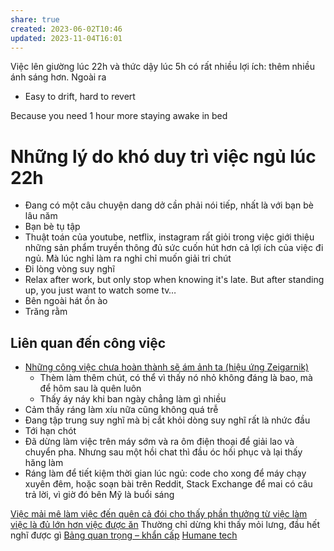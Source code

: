 ```yaml
---
share: true
created: 2023-06-02T10:46
updated: 2023-11-04T16:01
---
```

Việc lên giường lúc 22h và thức dậy lúc 5h có rất nhiều lợi ích: thêm nhiều ánh sáng hơn. Ngoài ra 
- Easy to drift, hard to revert

Because you need 1 hour more staying awake in bed

# Những lý do khó duy trì việc ngủ lúc 22h
- Đang có một câu chuyện dang dở cần phải nói tiếp, nhất là với bạn bè lâu năm
- Bạn bè tụ tập
- Thuật toán của youtube, netflix, instagram rất giỏi trong việc giới thiệu những sản phẩm truyền thông đủ sức cuốn hút hơn cả lợi ích của việc đi ngủ. Mà lúc nghỉ làm ra nghỉ chỉ muốn giải tri chút
- Đi lòng vòng suy nghĩ
- Relax after work, but only stop when knowing it's late. But after standing up, you just want to watch some tv…
- Bên ngoài hát ồn ào
- Trăng rằm

## Liên quan đến công việc
- [Những công việc chưa hoàn thành sẽ ám ảnh ta (hiệu ứng Zeigarnik)](../Kinh%20t%E1%BA%BF%20h%E1%BB%8Dc%20v%C3%A0%20ch%E1%BB%A7%20ngh%C4%A9a%20t%C3%A2n%20t%E1%BB%B1%20do.%20T%C3%A2m%20l%C3%BD%20h%E1%BB%8Dc%20qu%E1%BA%A3n%20l%C3%BD%20v%C3%A0%20lao%20%C4%91%E1%BB%99ng/T%C3%A2m%20l%C3%BD%20h%E1%BB%8Dc%20qu%E1%BA%A3n%20l%C3%BD%20v%C3%A0%20lao%20%C4%91%E1%BB%99ng/Nh%E1%BB%AFng%20c%C3%B4ng%20vi%E1%BB%87c%20ch%C6%B0a%20ho%C3%A0n%20th%C3%A0nh%20s%E1%BA%BD%20%C3%A1m%20%E1%BA%A3nh%20ta%20(hi%E1%BB%87u%20%E1%BB%A9ng%20Zeigarnik).md)
	- Thèm làm thêm chút, có thể vì thấy nó nhỏ không đáng là bao, mà để hôm sau là quên luôn
	- Thấy áy náy khi ban ngày chẳng làm gì nhiều
- Cảm thấy ráng làm xíu nữa cũng không quá trễ
- Đang tập trung suy nghĩ mà bị cắt khỏi dòng suy nghĩ rất là nhức đầu
- Tới hạn chót 
- Đã dừng làm việc trên máy sớm và ra ôm điện thoại để giải lao và chuyển pha. Nhưng sau một hồi chat thì đầu óc hồi phục và lại thấy hăng làm
- Ráng làm để tiết kiệm thời gian lúc ngủ: code cho xong để máy chạy xuyên đêm, hoặc soạn bài trên Reddit, Stack Exchange để mai có câu trả lời, vì giờ đó bên Mỹ là buổi sáng

[Việc mải mê làm việc đến quên cả đói cho thấy phần thưởng từ việc làm việc là đủ lớn hơn việc được ăn](../Kinh%20t%E1%BA%BF%20h%E1%BB%8Dc%20v%C3%A0%20ch%E1%BB%A7%20ngh%C4%A9a%20t%C3%A2n%20t%E1%BB%B1%20do.%20T%C3%A2m%20l%C3%BD%20h%E1%BB%8Dc%20qu%E1%BA%A3n%20l%C3%BD%20v%C3%A0%20lao%20%C4%91%E1%BB%99ng/T%C3%A2m%20l%C3%BD%20h%E1%BB%8Dc%20qu%E1%BA%A3n%20l%C3%BD%20v%C3%A0%20lao%20%C4%91%E1%BB%99ng/K%E1%BB%B9%20n%C4%83ng,%20%C4%91%E1%BB%99ng%20l%E1%BB%B1c/Vi%E1%BB%87c%20m%E1%BA%A3i%20m%C3%AA%20l%C3%A0m%20vi%E1%BB%87c%20%C4%91%E1%BA%BFn%20qu%C3%AAn%20c%E1%BA%A3%20%C4%91%C3%B3i%20cho%20th%E1%BA%A5y%20ph%E1%BA%A7n%20th%C6%B0%E1%BB%9Fng%20t%E1%BB%AB%20vi%E1%BB%87c%20l%C3%A0m%20vi%E1%BB%87c%20l%C3%A0%20%C4%91%E1%BB%A7%20l%E1%BB%9Bn%20h%C6%A1n%20vi%E1%BB%87c%20%C4%91%C6%B0%E1%BB%A3c%20%C4%83n.md)
Thường chỉ dừng khi thấy mỏi lưng, đầu hết nghĩ được gì
[Bảng quan trọng – khẩn cấp](../Qu%E1%BA%A3n%20l%C3%BD%20d%E1%BB%B1%20%C3%A1n,%20ph%C3%A1t%20tri%E1%BB%83n%20s%E1%BA%A3n%20ph%E1%BA%A9m,%20x%C3%A2y%20d%E1%BB%B1ng%20t%E1%BB%95%20ch%E1%BB%A9c/Ph%C3%A1t%20tri%E1%BB%83n%20s%E1%BA%A3n%20ph%E1%BA%A9m/S%E1%BA%AFp%20x%E1%BA%BFp%20%C4%91%E1%BB%99%20%C6%B0u%20ti%C3%AAn/B%E1%BA%A3ng%20quan%20tr%E1%BB%8Dng%20%E2%80%93%20kh%E1%BA%A9n%20c%E1%BA%A5p.md)
[Humane tech](../Kinh%20t%E1%BA%BF%20h%E1%BB%8Dc%20v%C3%A0%20ch%E1%BB%A7%20ngh%C4%A9a%20t%C3%A2n%20t%E1%BB%B1%20do.%20T%C3%A2m%20l%C3%BD%20h%E1%BB%8Dc%20qu%E1%BA%A3n%20l%C3%BD%20v%C3%A0%20lao%20%C4%91%E1%BB%99ng/Humane%20tech.md)

